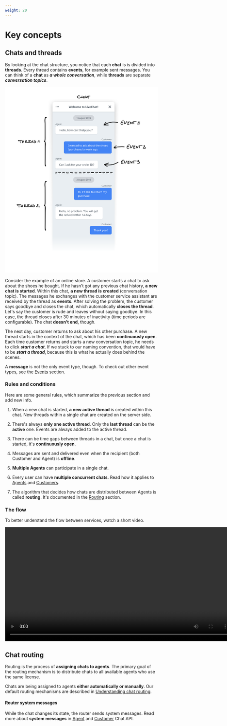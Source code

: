 ```yaml
---
weight: 20
---
```


# Key concepts

## Chats and threads

By looking at the chat structure, you notice that each **chat** is is divided into **threads**. Every thread contains **events**, for example sent messages. You can think of a **chat** as _**a whole conversation**_, while **threads** are separate _**conversation topics**_.

![Chats and Threads](images/chat_threads.png "chats and threads")

Consider the example of an online store. A customer starts a chat to ask about the shoes he bought. If he hasn't got any previous chat history, **a new chat is started**. Within this chat, **a new thread is created** (conversation topic). The messages he exchanges with the customer service assistant are received by the thread as **events**. After solving the problem, the customer says goodbye and closes the chat, which automatically **closes the thread**. Let's say the customer is rude and leaves without saying goodbye. In this case, the thread closes after 30 minutes of inactivity (time periods are configurable). The chat **doesn't end**, though.

The next day, customer returns to ask about his other purchase. A new thread starts in the context of the chat, which has been **continuously open**. Each time customer returns and starts a new conversation topic, he needs to click **_start a chat_**. If we stuck to our naming convention, that would have to be **_start a thread_**, because this is what he actually does behind the scenes. 

A **message** is not the only event type, though. To check out other event types, see the [Events](#events) section.


### Rules and conditions

Here are some general rules, which summarize the previous section and add new info.

1. When a new chat is started, **a new active thread** is created within this chat. New threads within a single chat are created on the server side. 

2. There's always **only one active thread**. Only the **last thread** can be the **active** one. Events are always added to the active thread. 

3. There can be time gaps between threads in a chat, but once a chat is started, it's **continuously open**.

4. Messages are sent and delivered even when the recipient (both Customer and Agent) is **offline**.

5. **Multiple Agents** can participate in a single chat. 

6. Every user can have **multiple concurrent chats**. Read how it applies to [Agents](#chatting-as-an-agent) and [Customers](#chatting-as-a-customer).

7. The algorithm that decides how chats are distributed between Agents is called **routing**. It's documented in the [Routing](#routing) section.


### The flow 

To better understand the flow between services, watch a short video.


<video loop width="750" height="500" style="height: auto;" controls>
<source type="video/mp4" src="/beta-docs/platform-overview/images/simple_event_schema.mp4">
</video>


## Chat routing

Routing is the process of **assigning chats to agents**. The primary goal of the routing mechanism is to distribute chats to all available agents who use the same license.  

Chats are being assigned to agents **either automatically or manually**. Our default routing mechanisms are described in [Understanding chat routing](https://www.livechatinc.com/help/understanding-chat-routing/).


#### Router system messages

While the chat changes its state, the router sends system messages. Read more about **system messages** in [Agent](#agent-system-messages) and [Customer](#customer-system-messages) Chat API.


